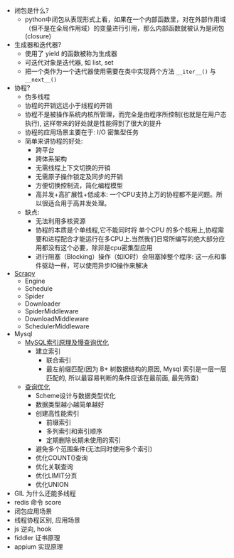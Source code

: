 - 闭包是什么?
  - python中闭包从表现形式上看，如果在一个内部函数里，对在外部作用域（但不是在全局作用域）的变量进行引用，那么内部函数就被认为是闭包(closure)
- 生成器和迭代器?
  - 使用了 yield 的函数被称为生成器
  - 可迭代对象是迭代器, 如 list, set
  - 把一个类作为一个迭代器使用需要在类中实现两个方法 `__iter__()` 与 `__next__()`
- 协程?
  - 伪多线程
  - 协程的开销远远小于线程的开销
  - 协程不是被操作系统内核所管理，而完全是由程序所控制(也就是在用户态执行), 这样带来的好处就是性能得到了很大的提升
  - 协程的应用场景主要在于: I/O 密集型任务
  - 简单来讲协程的好处: 
    - 跨平台
    - 跨体系架构
    - 无需线程上下文切换的开销
    - 无需原子操作锁定及同步的开销
    - 方便切换控制流，简化编程模型
    - 高并发+高扩展性+低成本: 一个CPU支持上万的协程都不是问题。所以很适合用于高并发处理。
  - 缺点:
    - 无法利用多核资源
    - 协程的本质是个单线程,它不能同时将 单个CPU 的多个核用上,协程需要和进程配合才能运行在多CPU上.当然我们日常所编写的绝大部分应用都没有这个必要，除非是cpu密集型应用
    - 进行阻塞（Blocking）操作（如IO时）会阻塞掉整个程序: 这一点和事件驱动一样，可以使用异步IO操作来解决
- [Scrapy](https://blog.csdn.net/liurwei/article/details/81461222)
  - Engine
  - Schedule
  - Spider
  - Downloader
  - SpiderMiddleware
  - DownloadMiddleware
  - SchedulerMiddleware
- Mysql
  - [MySQL索引原理及慢查询优化](https://tech.meituan.com/2014/06/30/mysql-index.html)
    - 建立索引
      - 联合索引
      - 最左前缀匹配(因为 B+ 树数据结构的原因, Mysql 索引是一层一层匹配的, 所以最容易判断的条件应该在最前面, 最先筛查)
  - [查询优化](https://dbaplus.cn/news-155-1531-1.html)
    - Scheme设计与数据类型优化
    - 数据类型越小越简单越好
    - 创建高性能索引
      - 前缀索引
      - 多列索引和索引顺序
      - 定期删除长期未使用的索引  
    - 避免多个范围条件(无法同时使用多个索引)
    - 优化COUNT()查询
    - 优化关联查询
    - 优化LIMIT分页
    - 优化UNION
- GIL 为什么还能多线程
- redis 命令 score
- 闭包应用场景
- 线程协程区别, 应用场景
- js 逆向, hook
- fiddler 证书原理
- appium 实现原理